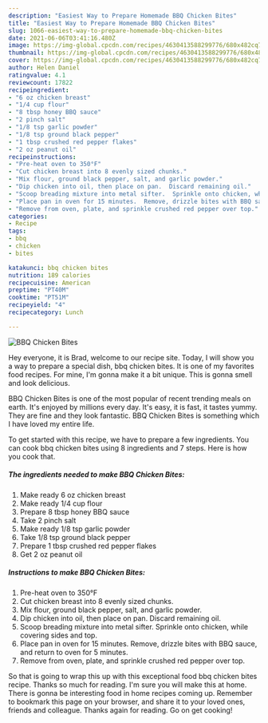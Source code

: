 ```yaml
---
description: "Easiest Way to Prepare Homemade BBQ Chicken Bites"
title: "Easiest Way to Prepare Homemade BBQ Chicken Bites"
slug: 1066-easiest-way-to-prepare-homemade-bbq-chicken-bites
date: 2021-06-06T03:41:16.480Z
image: https://img-global.cpcdn.com/recipes/4630413588299776/680x482cq70/bbq-chicken-bites-recipe-main-photo.jpg
thumbnail: https://img-global.cpcdn.com/recipes/4630413588299776/680x482cq70/bbq-chicken-bites-recipe-main-photo.jpg
cover: https://img-global.cpcdn.com/recipes/4630413588299776/680x482cq70/bbq-chicken-bites-recipe-main-photo.jpg
author: Helen Daniel
ratingvalue: 4.1
reviewcount: 17822
recipeingredient:
- "6 oz chicken breast"
- "1/4 cup flour"
- "8 tbsp honey BBQ sauce"
- "2 pinch salt"
- "1/8 tsp garlic powder"
- "1/8 tsp ground black pepper"
- "1 tbsp crushed red pepper flakes"
- "2 oz peanut oil"
recipeinstructions:
- "Pre-heat oven to 350°F"
- "Cut chicken breast into 8 evenly sized chunks."
- "Mix flour, ground black pepper, salt, and garlic powder."
- "Dip chicken into oil, then place on pan.  Discard remaining oil."
- "Scoop breading mixture into metal sifter.  Sprinkle onto chicken, while covering sides and top."
- "Place pan in oven for 15 minutes.  Remove, drizzle bites with BBQ sauce, and return to oven for 5 minutes."
- "Remove from oven, plate, and sprinkle crushed red pepper over top."
categories:
- Recipe
tags:
- bbq
- chicken
- bites

katakunci: bbq chicken bites 
nutrition: 189 calories
recipecuisine: American
preptime: "PT40M"
cooktime: "PT51M"
recipeyield: "4"
recipecategory: Lunch

---
```



![BBQ Chicken Bites](https://img-global.cpcdn.com/recipes/4630413588299776/680x482cq70/bbq-chicken-bites-recipe-main-photo.jpg)

Hey everyone, it is Brad, welcome to our recipe site. Today, I will show you a way to prepare a special dish, bbq chicken bites. It is one of my favorites food recipes. For mine, I'm gonna make it a bit unique. This is gonna smell and look delicious.

BBQ Chicken Bites is one of the most popular of recent trending meals on earth. It's enjoyed by millions every day. It's easy, it is fast, it tastes yummy. They are fine and they look fantastic. BBQ Chicken Bites is something which I have loved my entire life.




To get started with this recipe, we have to prepare a few ingredients. You can cook bbq chicken bites using 8 ingredients and 7 steps. Here is how you cook that.

<!--inarticleads1-->

##### The ingredients needed to make BBQ Chicken Bites:

1. Make ready 6 oz chicken breast
1. Make ready 1/4 cup flour
1. Prepare 8 tbsp honey BBQ sauce
1. Take 2 pinch salt
1. Make ready 1/8 tsp garlic powder
1. Take 1/8 tsp ground black pepper
1. Prepare 1 tbsp crushed red pepper flakes
1. Get 2 oz peanut oil




<!--inarticleads2-->

##### Instructions to make BBQ Chicken Bites:

1. Pre-heat oven to 350°F
1. Cut chicken breast into 8 evenly sized chunks.
1. Mix flour, ground black pepper, salt, and garlic powder.
1. Dip chicken into oil, then place on pan.  Discard remaining oil.
1. Scoop breading mixture into metal sifter.  Sprinkle onto chicken, while covering sides and top.
1. Place pan in oven for 15 minutes.  Remove, drizzle bites with BBQ sauce, and return to oven for 5 minutes.
1. Remove from oven, plate, and sprinkle crushed red pepper over top.




So that is going to wrap this up with this exceptional food bbq chicken bites recipe. Thanks so much for reading. I'm sure you will make this at home. There is gonna be interesting food in home recipes coming up. Remember to bookmark this page on your browser, and share it to your loved ones, friends and colleague. Thanks again for reading. Go on get cooking!
